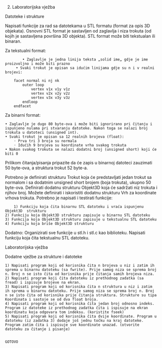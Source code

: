 2. Laboratorijska vježba

Datoteke i strukture


Napisati funkcije za rad sa datotekama u STL formatu (format za opis 3D objekata). Osnovni STL format je sastavljen od zaglavlja i niza trokuta (od kojih je sastavljena površina 3D objekta). STL format može biti tekstualan ili binaran. 


Za tekstualni format:
    
			• Zaglavlje je jedna linija teksta „solid ime„ gdje je ime proizvoljno i može biti prazno
   		 • Svaki trokut je opisan sa idućim linijama gdje su n i v realni brojevi:
		
        facet normal ni nj nk
            outer loop
                vertex v1x v1y v1z
                vertex v2x v2y v2z
                vertex v3x v3y v3z
            endloop
        endfacet

Za binarni format:

    • Zaglavlje je dugo 80 byte-ova i može biti ignorirano pri čitanju i ispunjeno nulama pri stvaranju datoteke. Nakon toga se nalazi broj trokuta u datoteci (unsigned int).
    • Svaki trokut je opisan sa 12 realnih brojeva (float):
        ◦ Prva tri 3 broja su normala
        ◦ Idućih 9 brojeva su koordinate vrha svakog trokuta
    • Nakon svakog trokuta se nalazi dodatni broj (unsigned short) koji će biti 0

Prilikom čitanja/pisanja pripazite da će zapis u binarnoj datoteci zauzimati 50 byte-ova, a struktura trokut 52 byte-a.

Potrebno je definirati strukturu Trokut koja će predstavljati jedan trokut sa normalom i sa dodatnim unsigned short brojem (boja trokuta), ukupno 50 byte-ova. Definirati dodatnu strukturu Objekt3D koja će sadržati niz trokuta i njihov broj. Možete definirati i iskoristiti dodatnu strukturu Vrh za koordinate vrhova trokuta. Potrebno je napisati i testirati funkcije:
   	
		1) Funkciju koja čita binarnu STL datoteku i vraća ispunjenu Objekt3D  strukturu
   	2) Funkciju koja Objekt3D strukturu zapisuje u binarnu STL datoteku
   	3) Funkcija koja Objekt3D strukturu zapisuje u tekstualnu STL datoteku
   	4) Funkciju koja briše Objekt3D strukturu


Dodatno:
Organizirati sve funkcije u stl.h i stl.c kao biblioteku. Napisati funkciju koja čita tekstualnu STL datoteku.

Laboratorijska vježba

Dodatne vježbe za strukture i datoteke

    1) Napisati program koji od korisnika čita n brojeva u niz i zatim ih sprema u binarnu datoteku (sa fwrite). Prije samog niza se sprema broj n. Broj n se isto čita od korisnika prije čitanja samih brojeva niza.
    2) Napisati program koji čita datoteku iz prethodnog zadatka (sa fread) i ispisuje brojeve na ekran.
    3) Napisati program koji od korisnika čita n struktura u niz i zatim ih sprema u binarnu datoteku. Prije samog niza se sprema broj n. Broj n se isto čita od korisnika prije čitanja struktura. Strukture su tipa Koordinata i sastoje se od dva float broja.
    4) Napisati program koji od korisnika čita jedan broj odnosno indeks. Program iz datoteke iz prethodnog zadatka čita i ispisuje na ekran koordinatu koja odgovara tom indeksu. (koristite fseek)
    5) Napisati program koji od korisnika čita dvije koordinate. Program u datoteku (iz zadatka 3) dodaje još jednu točku na kraj datoteke. Program zatim čita i ispisuje sve koordinate unazad. (otvorite datoteku za čitanje i pisanje)

    
    GOTOVO
